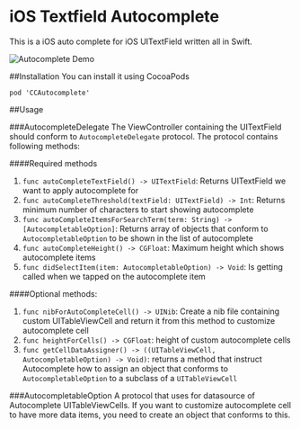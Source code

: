 # iOS Textfield Autocomplete
This is a iOS auto complete for iOS UITextField written all in Swift.

![Autocomplete Demo](http://i.imgur.com/y8TfMEs.gif)

##Installation
You can install it using CocoaPods

`pod 'CCAutocomplete'`


##Usage

###AutocompleteDelegate
The ViewController containing the UITextField should conform to `AutocompleteDelegate` protocol.
The protocol contains following methods:

####Required methods
1. `func autoCompleteTextField() -> UITextField`: Returns UITextField we want to apply autocomplete for
2. `func autoCompleteThreshold(textField: UITextField) -> Int`: Returns minimum number of characters to start showing autocomplete
3. `func autoCompleteItemsForSearchTerm(term: String) -> [AutocompletableOption]`: Returns array of objects that conform to `AutocompletableOption` to be shown in the list of autocomplete
4. `func autoCompleteHeight() -> CGFloat`: Maximum height which shows autocomplete items
5. `func didSelectItem(item: AutocompletableOption) -> Void`: Is getting called when we tapped on the autocomplete item


####Optional methods:

1. `func nibForAutoCompleteCell() -> UINib`: Create a nib file containing custom UITableViewCell and return it from this method to customize autocomplete cell
2. `func heightForCells() -> CGFloat`: height of custom autocomplete cells
3. `func getCellDataAssigner() -> ((UITableViewCell, AutocompletableOption) -> Void)`: returns a method that instruct Autocomplete how to assign an object that conforms to `AutocompletableOption` to a subclass of a `UITableViewCell`


###AutocompletableOption
A protocol that uses for datasource of Autocomplete UITableViewCells.
If you want to customize autocomplete cell to have more data items, you need to create an object that conforms to this.
